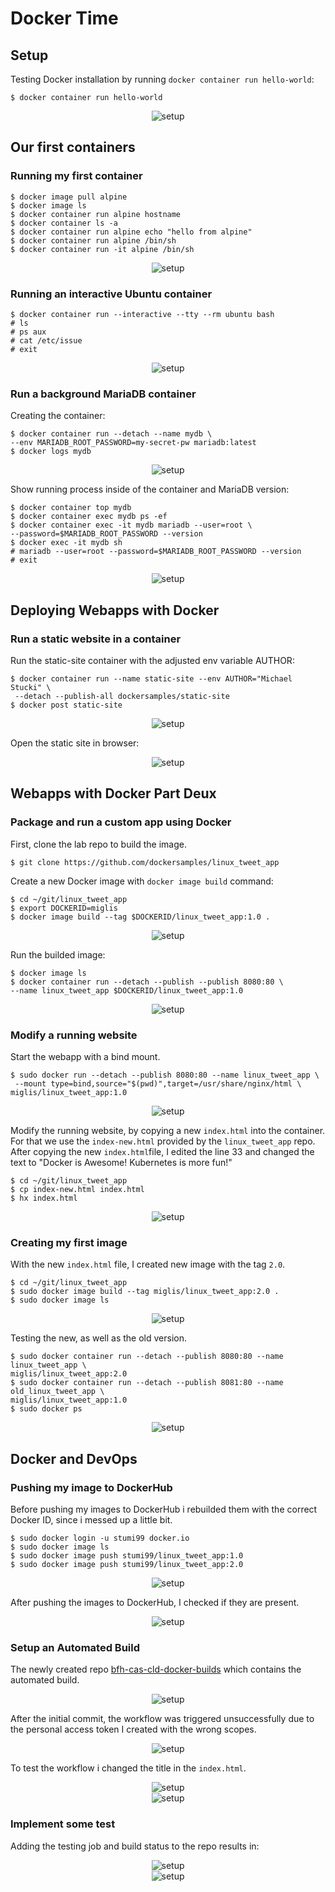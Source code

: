 # Docker Time

## Setup

Testing Docker installation by running `docker container run hello-world`:

  ```
  $ docker container run hello-world
  ```

<center><img src="images/setup.png" title="setup"></center>

## Our first containers

### Running my first container

  ```
  $ docker image pull alpine
  $ docker image ls
  $ docker container run alpine hostname
  $ docker container ls -a
  $ docker container run alpine echo "hello from alpine"
  $ docker container run alpine /bin/sh
  $ docker container run -it alpine /bin/sh
  ```

<center><img src="images/first-container.png" title="setup"></center>

### Running an interactive Ubuntu container

  ```
  $ docker container run --interactive --tty --rm ubuntu bash
  # ls
  # ps aux
  # cat /etc/issue
  # exit
  ```

<center><img src="images/interactive-ubuntu.png" title="setup"></center>

### Run a background MariaDB container

Creating the container:

  ```
  $ docker container run --detach --name mydb \
  --env MARIADB_ROOT_PASSWORD=my-secret-pw mariadb:latest
  $ docker logs mydb
  ```

<center><img src="images/mariadb-init.png" title="setup"></center>

Show running process inside of the container and MariaDB version:

  ```
  $ docker container top mydb
  $ docker container exec mydb ps -ef
  $ docker container exec -it mydb mariadb --user=root \
  --password=$MARIADB_ROOT_PASSWORD --version
  $ docker exec -it mydb sh
  # mariadb --user=root --password=$MARIADB_ROOT_PASSWORD --version
  # exit
  ```

<center><img src="images/mariadb-version.png" title="setup"></center>

## Deploying Webapps with Docker

### Run a static website in a container

Run the static-site container with the adjusted env variable AUTHOR:

  ```
  $ docker container run --name static-site --env AUTHOR="Michael Stucki" \
   --detach --publish-all dockersamples/static-site
  $ docker post static-site
  ```

<center><img src="images/static-site-run.png" title="setup"></center>

Open the static site in browser:

<center><img src="images/static-site.png" title="setup"></center>

## Webapps with Docker Part Deux

### Package and run a custom app using Docker

First, clone the lab repo to build the image.

  ```
  $ git clone https://github.com/dockersamples/linux_tweet_app
  ```

Create a new Docker image with `docker image build` command:

  ```
  $ cd ~/git/linux_tweet_app
  $ export DOCKERID=miglis
  $ docker image build --tag $DOCKERID/linux_tweet_app:1.0 .
  ```

<center><img src="images/docker-image-build-tweet.png" title="setup"></center>

Run the builded image:

```
$ docker image ls
$ docker container run --detach --publish --publish 8080:80 \
--name linux_tweet_app $DOCKERID/linux_tweet_app:1.0
```

<center><img src="images/run-linux-tweet-app.png" title="setup"></center>

### Modify a running website

Start the webapp with a bind mount.

```
$ sudo docker run --detach --publish 8080:80 --name linux_tweet_app \
 --mount type=bind,source="$(pwd)",target=/usr/share/nginx/html \
miglis/linux_tweet_app:1.0
```

<center><img src="images/bind-mount.png" title="setup"></center>

Modify the running website, by copying a new `index.html` into the container.
For that we use the `index-new.html` provided by the `linux_tweet_app` repo.
After copying the new `index.html`file, I edited the line 33 and changed the
text to "Docker is Awesome! Kubernetes is more fun!"

```
$ cd ~/git/linux_tweet_app
$ cp index-new.html index.html
$ hx index.html
```

<center><img src="images/edited-bind-mount.png" title="setup"></center>

### Creating my first image

With the new `index.html` file, I created new image with the tag `2.0`. 

```
$ cd ~/git/linux_tweet_app
$ sudo docker image build --tag miglis/linux_tweet_app:2.0 .
$ sudo docker image ls
```

<center><img src="images/new-tag.png" title="setup"></center>

Testing the new, as well as the old version.

```
$ sudo docker container run --detach --publish 8080:80 --name linux_tweet_app \
miglis/linux_tweet_app:2.0
$ sudo docker container run --detach --publish 8081:80 --name old_linux_tweet_app \
miglis/linux_tweet_app:1.0
$ sudo docker ps
```

<center><img src="images/old-and-new.png" title="setup"></center>

## Docker and DevOps

### Pushing my image to DockerHub

Before pushing my images to DockerHub i rebuilded them with the correct Docker
ID, since i messed up a little bit.

```
$ sudo docker login -u stumi99 docker.io
$ sudo docker image ls
$ sudo docker image push stumi99/linux_tweet_app:1.0
$ sudo docker image push stumi99/linux_tweet_app:2.0
```

<center><img src="images/push-to-dockerhub.png" title="setup"></center>

After pushing the images to DockerHub, I checked if they are present.

<center><img src="images/dockerhub.png" title="setup"></center>

### Setup an Automated Build

The newly created repo [bfh-cas-cld-docker-builds](https://github.com/MigliS/bfh-cas-cld-docker-builds)
which contains the automated build.

<center><img src="images/add-workflow.png" title="setup"></center>

After the initial commit, the workflow was triggered unsuccessfully due to the
personal access token I created with the wrong scopes.

<center><img src="images/run-workflow.png" title="setup"></center>

To test the workflow i changed the title in the `index.html`.

<center><img src="images/test-workflow.png" title="setup"></center>

<center><img src="images/workflow-run2.png" title="setup"></center>

### Implement some test

Adding the testing job and build status to the repo results in:

<center><img src="images/final-workflow.png" title="setup"></center>

<center><img src="images/workflow-status.png" title="setup"></center>




